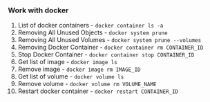 ### Work with docker
1. List of docker containers - ``docker container ls -a``
2. Removing All Unused Objects - ``docker system prune``
3. Removing All Unused Volumes - ``docker system prune --volumes``
4. Removing Docker Container - ``docker container rm CONTAINER_ID``
5. Stop Docker Container - ``docker container stop CONTAINER_ID``
6. Get list of image - ``docker image ls``
7. Remove image  - ``docker image rm IMAGE_ID``
8. Get list of volume  - ``docker volume ls``
9. Remove volume  - ``docker volume rm VOLUME_NAME``
10. Restart docker container  - ``docker restart CONTAINER_ID``
